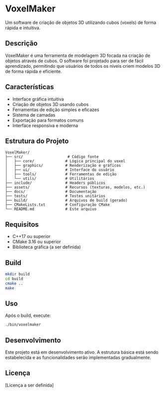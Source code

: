 # VoxelMaker

Um software de criação de objetos 3D utilizando cubos (voxels) de forma rápida e intuitiva.

## Descrição

VoxelMaker é uma ferramenta de modelagem 3D focada na criação de objetos através de cubos. O software foi projetado para ser de fácil aprendizado, permitindo que usuários de todos os níveis criem modelos 3D de forma rápida e eficiente.

## Características

- Interface gráfica intuitiva
- Criação de objetos 3D usando cubos
- Ferramentas de edição simples e eficazes
- Sistema de camadas
- Exportação para formatos comuns
- Interface responsiva e moderna

## Estrutura do Projeto

```
VoxelMaker/
├── src/                    # Código fonte
│   ├── core/              # Lógica principal do voxel
│   ├── graphics/          # Renderização e gráficos
│   ├── ui/                # Interface do usuário
│   ├── tools/             # Ferramentas de edição
│   └── utils/             # Utilitários
├── include/               # Headers públicos
├── assets/                # Recursos (texturas, modelos, etc.)
├── docs/                  # Documentação
├── tests/                 # Testes unitários
├── build/                 # Arquivos de build (gerado)
├── CMakeLists.txt         # Configuração CMake
└── README.md              # Este arquivo
```

## Requisitos

- C++17 ou superior
- CMake 3.16 ou superior
- Biblioteca gráfica (a ser definida)

## Build

```bash
mkdir build
cd build
cmake ..
make
```

## Uso

Após o build, execute:
```bash
./bin/voxelmaker
```

## Desenvolvimento

Este projeto está em desenvolvimento ativo. A estrutura básica está sendo estabelecida e as funcionalidades serão implementadas gradualmente.

## Licença

[Licença a ser definida] 